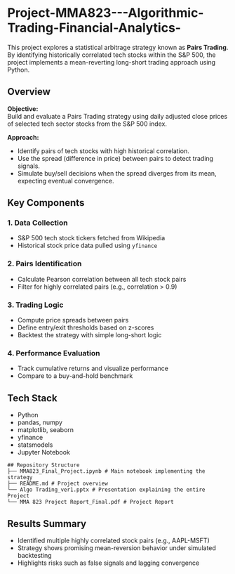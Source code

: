 # Project-MMA823---Algorithmic-Trading-Financial-Analytics-
This project explores a statistical arbitrage strategy known as **Pairs Trading**. By identifying historically correlated tech stocks within the S&P 500, the project implements a mean-reverting long-short trading approach using Python.


## Overview
**Objective:**  
Build and evaluate a Pairs Trading strategy using daily adjusted close prices of selected tech sector stocks from the S&P 500 index.

**Approach:**
- Identify pairs of tech stocks with high historical correlation.
- Use the spread (difference in price) between pairs to detect trading signals.
- Simulate buy/sell decisions when the spread diverges from its mean, expecting eventual convergence.


## Key Components
### 1. Data Collection
- S&P 500 tech stock tickers fetched from Wikipedia
- Historical stock price data pulled using `yfinance`

### 2. Pairs Identification
- Calculate Pearson correlation between all tech stock pairs
- Filter for highly correlated pairs (e.g., correlation > 0.9)

### 3. Trading Logic
- Compute price spreads between pairs
- Define entry/exit thresholds based on z-scores
- Backtest the strategy with simple long-short logic

### 4. Performance Evaluation
- Track cumulative returns and visualize performance
- Compare to a buy-and-hold benchmark


## Tech Stack
- Python
- pandas, numpy
- matplotlib, seaborn
- yfinance
- statsmodels
- Jupyter Notebook

```
## Repository Structure
├── MMA823_Final_Project.ipynb # Main notebook implementing the strategy
├── README.md # Project overview
└── Algo Trading_ver1.pptx # Presentation explaining the entire Project
└── MMA 823 Project Report_Final.pdf # Project Report
```

## Results Summary
- Identified multiple highly correlated stock pairs (e.g., AAPL-MSFT)
- Strategy shows promising mean-reversion behavior under simulated backtesting
- Highlights risks such as false signals and lagging convergence


